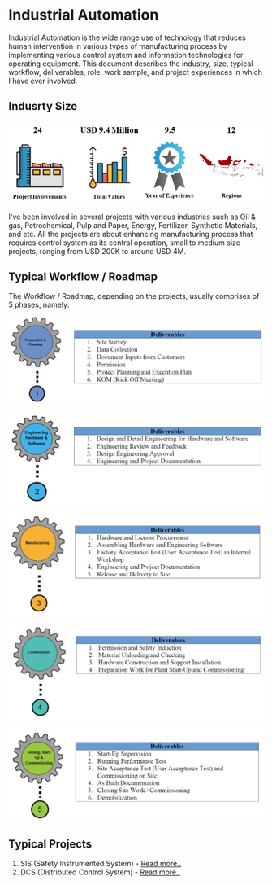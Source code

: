 # Industrial Automation
Industrial Automation is the wide range use of technology that reduces human intervention in various types of manufacturing process by implementing various control system and information technologies for operating equipment. This document describes the industry, size, typical workflow, deliverables, role, work sample, and project experiences in which I have ever involved.

## Indusrty Size

![](ProjectInNumbers.png)

I've been involved in several projects with various industries such as Oil & gas, Petrochemical, Pulp and Paper, Energy, Fertilizer, Synthetic Materials, and etc. All the projects are about enhancing manufacturing process that requires control system as its central operation, small to medium size projects, ranging from USD 200K to around USD 4M.

## Typical Workflow / Roadmap
The Workflow / Roadmap, depending on the projects, usually comprises of 5 phases, namely:

![](PrepPlan.png)

![](Eng.png)

![](Manufacture.png)

![](Construct.png)

![](Commission.png)

## Typical Projects
1. SIS (Safety Instrumented System) - [Read more..](https://triwgani.github.io/SIS/)
2. DCS (Distributed Control System) - [Read more..](https://triwgani.github.io/DCS/)
